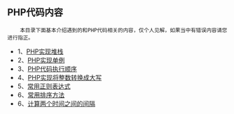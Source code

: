 ## PHP代码内容

		本目录下面基本介绍遇到的和PHP代码相关的内容，仅个人见解，如果当中有错误内容请您进行指正。
		
	
* 1、[PHP实现堆栈](https://github.com/colinleng/interviewquestions/blob/master/PHP/1.php)
* 2、[PHP实现单例](https://github.com/colinleng/interviewquestions/blob/master/PHP/2.php)
* 3、[PHP代码执行顺序](https://github.com/colinleng/interviewquestions/blob/master/PHP/1.md)
* 4、[PHP实现将整数转换成大写](https://github.com/colinleng/interviewquestions/blob/master/PHP/3.php)
* 5、[常用正则表达式](https://github.com/colinleng/interviewquestions/blob/master/PHP/4.php)
* 6、[常用排序方法](https://github.com/colinleng/interviewquestions/blob/master/PHP/5.php)
* 6、[计算两个时间之间的间隔](https://github.com/colinleng/interviewquestions/blob/master/PHP/6.php)